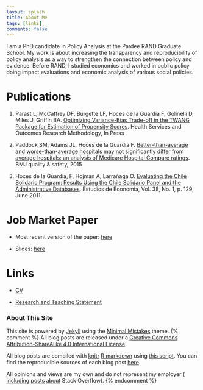 ```yaml
---
layout: splash
title: About Me
tags: [links]
comments: false
---
```


I am a PhD candidate in Policy Analysis at the Pardee RAND Graduate School. My work is about increasing the transparency and reproducibility of policy analysis as a way to strengthen the connection between policy and evidence.   Before RAND, I studied economics and worked in public policy doing impact evaluations and economic analysis of various social policies. 


Publications
============
1. Parast L, McCaffrey DF, Burgette LF, Hoces de la Guardia F, Golinelli D, Miles J, Griffin BA. <a href="https://link.springer.com/article/10.1007/s10742-016-0168-2">Optimizing Variance-Bias Trade-off in the TWANG Package for Estimation of Propensity Scores</a>. Health Services and Outcomes Research Methodology, In Press

2. Paddock SM, Adams JL, Hoces de la Guardia F. <a href="http://qualitysafety.bmj.com/content/24/2/128.short">Better-than-average and worse-than-average hospitals may not significantly differ from average hospitals: an analysis of Medicare Hospital Compare ratings</a>. BMJ quality & safety, 2015

3. Hoces de la Guardia, F, Hojman A, Larrañaga O. <a href="https://papers.ssrn.com/sol3/papers.cfm?abstract_id=1876589">Evaluating the Chile Solidario Program: Results Using the Chile Solidario Panel and the Administrative Databases</a>. Estudios de Economía, Vol. 38, No. 1, p. 129, June 2011.



Job Market Paper  
=====
* Most recent version of the paper: [here](/files/JMP.pdf)

* Slides: [here](/files/slides_idb.pdf)



Links
=====

* [CV](/files/cv.pdf)

* [Research and Teaching Statement](/files/RSTS.pdf)  


### About This Site

This site is powered by [Jekyll](http://jekyllrb.com/) using the [Minimal Mistakes](http://mademistakes.com/minimal-mistakes/) theme. 
{% comment %}
All blog posts are released under a [Creative Commons Attribution-ShareAlike 4.0 International License](http://creativecommons.org/licenses/by-sa/4.0/).

All blog posts are compiled with [knitr](http://yihui.name/knitr/) [R markdown](http://rmarkdown.rstudio.com/) using [this script](https://github.com/dgrtwo/dgrtwo.github.com/blob/master/_scripts/knitpages.R). You can find the reproducible sources of each blog post [here](https://github.com/dgrtwo/dgrtwo.github.com/tree/master/_R). 

All opinions and views are my own and do not represent my employer ( [including](http://varianceexplained.org/r/are_users_quitting/) [posts](http://varianceexplained.org/r/providence-visualizer/) [about](http://varianceexplained.org/r/introducing-stackr/) Stack Overflow).
{% endcomment %}

